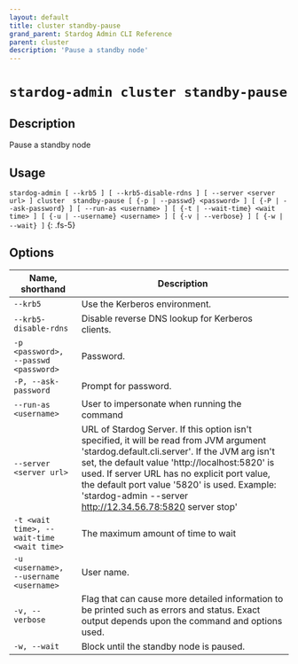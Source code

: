 ```yaml
---
layout: default
title: cluster standby-pause
grand_parent: Stardog Admin CLI Reference
parent: cluster
description: 'Pause a standby node'
---
```


#  `stardog-admin cluster standby-pause` 
## Description
Pause a standby node<br>
## Usage
`stardog-admin [ --krb5 ] [ --krb5-disable-rdns ] [ --server <server url> ] cluster  standby-pause [ {-p | --passwd} <password> ] [ {-P | --ask-password} ] [ --run-as <username> ] [ {-t | --wait-time} <wait time> ] [ {-u | --username} <username> ] [ {-v | --verbose} ] [ {-w | --wait} ]`
{: .fs-5}
## Options

Name, shorthand | Description 
---|---
`--krb5` | Use the Kerberos environment.
`--krb5-disable-rdns` | Disable reverse DNS lookup for Kerberos clients.
`-p <password>, --passwd <password>` | Password.
`-P, --ask-password` | Prompt for password.
`--run-as <username>` | User to impersonate when running the command
`--server <server url>` | URL of Stardog Server. If this option isn't specified, it will be read from JVM argument 'stardog.default.cli.server'. If the JVM arg isn't set, the default value 'http://localhost:5820' is used. If server URL has no explicit port value, the default port value '5820' is used.  Example: 'stardog-admin --server http://12.34.56.78:5820 server stop' 
`-t <wait time>, --wait-time <wait time>` | The maximum amount of time to wait
`-u <username>, --username <username>` | User name.
`-v, --verbose` | Flag that can cause more detailed information to be printed such as errors and status. Exact output depends upon the command and options used.
`-w, --wait` | Block until the standby node is paused.

